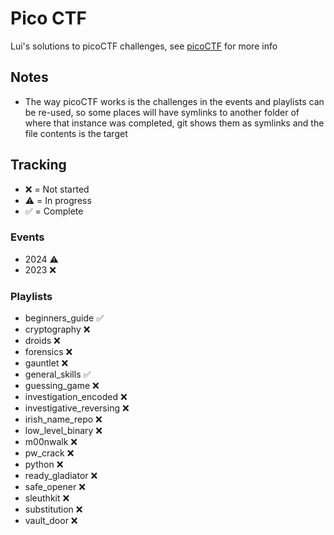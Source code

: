 # Pico CTF
Lui's solutions to picoCTF challenges, see [picoCTF](https://picoctf.org/) for more info

## Notes
- The way picoCTF works is the challenges in the events and playlists can be re-used, so some places will have symlinks to another folder of where that instance was completed, git shows them as symlinks and the file contents is the target

## Tracking
- ❌ = Not started
- ⚠️ = In progress
- ✅ = Complete

### Events
- 2024 ⚠️
- 2023 ❌

### Playlists
- beginners_guide ✅
- cryptography ❌
- droids ❌
- forensics ❌
- gauntlet ❌
- general_skills ✅
- guessing_game ❌
- investigation_encoded ❌
- investigative_reversing ❌
- irish_name_repo ❌
- low_level_binary ❌
- m00nwalk ❌
- pw_crack ❌
- python ❌
- ready_gladiator ❌
- safe_opener ❌
- sleuthkit ❌
- substitution ❌
- vault_door ❌